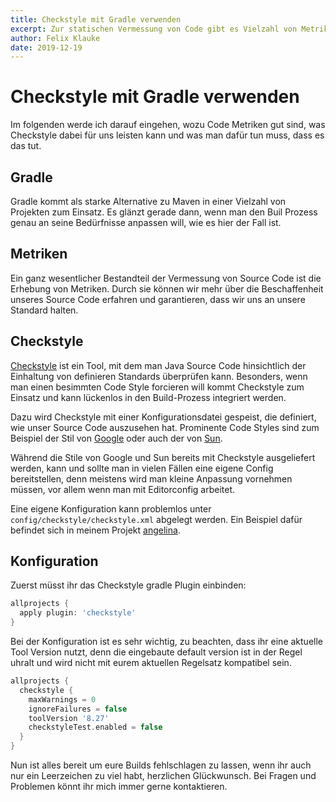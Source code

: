 ```yaml
---
title: Checkstyle mit Gradle verwenden
excerpt: Zur statischen Vermessung von Code gibt es Vielzahl von Metriken. Vor allem wenn es um Formatierung geht ist Checkstyle das Tool der Wahl. 
author: Felix Klauke
date: 2019-12-19
---
```


# Checkstyle mit Gradle verwenden

Im folgenden werde ich darauf eingehen, wozu Code Metriken gut sind, was Checkstyle dabei für uns leisten kann und was man dafür tun muss, dass es das tut.

## Gradle

Gradle kommt als starke Alternative zu Maven in einer Vielzahl von Projekten zum Einsatz. Es glänzt gerade dann, wenn man den Buil Prozess genau an seine Bedürfnisse anpassen will, wie es hier der Fall ist.

## Metriken
Ein ganz wesentlicher Bestandteil der Vermessung von Source Code ist die Erhebung von Metriken. Durch sie können wir mehr über die Beschaffenheit unseres Source Code erfahren und garantieren, dass wir uns an unsere Standard halten.

## Checkstyle

[Checkstyle](https://checkstyle.sourceforge.io/) ist ein Tool, mit dem man Java Source Code hinsichtlich der Einhaltung von definieren Standards überprüfen kann. Besonders, wenn man einen besimmten Code Style forcieren will kommt Checkstyle zum Einsatz und kann lückenlos in den Build-Prozess integriert werden.   

Dazu wird Checkstyle mit einer Konfigurationsdatei gespeist, die definiert, wie unser Source Code auszusehen hat. Prominente Code Styles sind zum Beispiel der Stil von [Google](https://github.com/checkstyle/checkstyle/blob/master/src/main/resources/google_checks.xml) oder auch der von [Sun](https://github.com/checkstyle/checkstyle/blob/master/src/main/resources/sun_checks.xml).

Während die Stile von Google und Sun bereits mit Checkstyle ausgeliefert werden, kann und sollte man in vielen Fällen eine eigene Config bereitstellen, denn meistens wird man kleine Anpassung vornehmen müssen, vor allem wenn man mit Editorconfig arbeitet.

Eine eigene Konfiguration kann problemlos unter `config/checkstyle/checkstyle.xml` abgelegt werden. Ein Beispiel dafür befindet sich in meinem Projekt [angelina](https://github.com/FelixKlauke/angelina/blob/dev/config/checkstyle/checkstyle.xml).

## Konfiguration

Zuerst müsst ihr das Checkstyle gradle Plugin einbinden:
```groovy
allprojects {
  apply plugin: 'checkstyle'
}
```

Bei der Konfiguration ist es sehr wichtig, zu beachten, dass ihr eine aktuelle Tool Version nutzt, denn die eingebaute default version ist in der Regel uhralt und wird nicht mit eurem aktuellen Regelsatz kompatibel sein.

```groovy
allprojects {
  checkstyle {
    maxWarnings = 0
    ignoreFailures = false
    toolVersion '8.27'
    checkstyleTest.enabled = false
  }
}
```

Nun ist alles bereit um eure Builds fehlschlagen zu lassen, wenn ihr auch nur ein Leerzeichen zu viel habt, herzlichen Glückwunsch. Bei Fragen und Problemen könnt ihr mich immer gerne kontaktieren.